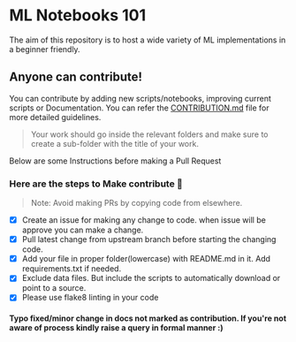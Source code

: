 # ML Notebooks 101

The aim of this repository is to host a wide variety of ML implementations in a beginner friendly. 

## Anyone can contribute!

You can contribute by adding new scripts/notebooks, improving current scripts or Documentation. You can refer the [CONTRIBUTION.md](https://github.com/abhinand5/ml-notebooks-101/blob/main/CONTRIBUTING.md) file for more detailed guidelines. 

> Your work should go inside the relevant folders and make sure to create a sub-folder with the title of your work.

Below are some Instructions before making a Pull Request

### Here are the steps to Make contribute 👣

> Note: Avoid making PRs by copying code from elsewhere. 

- [x] Create an issue for making any change to code. when issue will be approve you can make a change.
- [x] Pull latest change from upstream branch before starting the changing code.
- [x] Add your file in proper folder(lowercase) with README.md in it. Add requirements.txt if needed.
- [x] Exclude data files. But include the scripts to automatically download or point to a source. 
- [x] Please use flake8 linting in your code

#### Typo fixed/minor change in docs not marked as contribution. If you're not aware of process kindly raise a query in formal manner :)